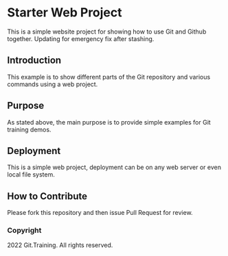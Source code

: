 # Starter Web Project

This is a simple website project for
showing how to use Git and Github together.
Updating for emergency fix after stashing.

## Introduction

This example is to show different parts
of the Git repository and various commands
using a web project.

## Purpose

As stated above, the main purpose is to
provide simple examples for Git training
demos.

## Deployment

This is a simple web project, deployment
can be on any web server or even local
file system.

## How to Contribute

Please fork this repository and then issue
Pull Request for review.

### Copyright

2022 Git.Training. All rights reserved.
